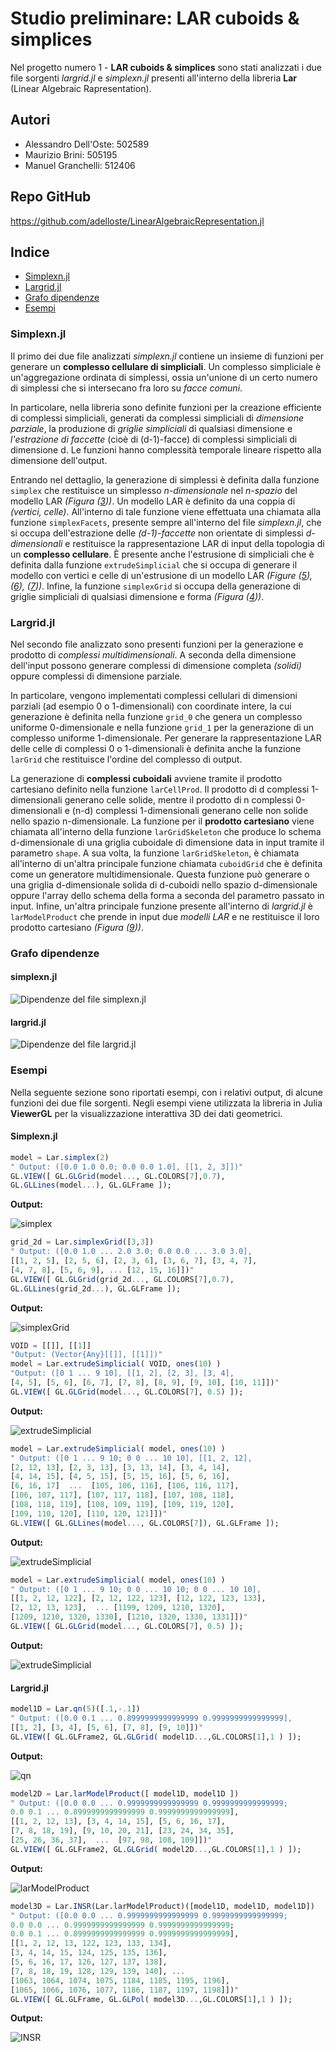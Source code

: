 # Studio preliminare: LAR cuboids & simplices
Nel progetto numero 1 - **LAR cuboids & simplices** sono stati analizzati i due file sorgenti *largrid.jl* e *simplexn.jl* presenti all'interno della libreria **Lar** (Linear Algebraic Rapresentation). 

## Autori
* Alessandro Dell'Oste: 502589
* Maurizio Brini: 505195
* Manuel Granchelli: 512406

## Repo GitHub 
https://github.com/adelloste/LinearAlgebraicRepresentation.jl

## Indice
* [Simplexn.jl](#simplexn.jl)
* [Largrid.jl](#largrid.jl)
* [Grafo dipendenze](#grafo-dipendenze)
* [Esempi](#esempi)

### Simplexn.jl
Il primo dei due file analizzati *simplexn.jl* contiene un insieme di funzioni per generare un **complesso cellulare di simpliciali**. Un complesso simpliciale è un'aggregazione ordinata di simplessi, ossia un'unione di un certo numero di simplessi che si intersecano fra loro su *facce comuni*. 

In particolare, nella libreria sono definite funzioni per la creazione efficiente di complessi simpliciali, generati da complessi simpliciali di *dimensione parziale*, la produzione di *griglie simpliciali* di qualsiasi dimensione e *l'estrazione di faccette* (cioè di (d-1)-facce) di complessi simpliciali di dimensione d. Le funzioni hanno complessità temporale lineare rispetto alla dimensione dell'output. 

Entrando nel dettaglio, la generazione di simplessi è definita dalla funzione `simplex` che restituisce un simplesso *n-dimensionale* nel *n-spazio* del modello LAR *(Figura ([3](#id-fig-3)))*. Un modello LAR è definito da una coppia di *(vertici, celle)*. All'interno di tale funzione viene effettuata una chiamata alla funzione `simplexFacets`, presente sempre all'interno del file *simplexn.jl*, che si occupa dell'estrazione delle *(d-1)-faccette* non orientate di simplessi *d-dimensionali* e restituisce la rappresentazione LAR di input della topologia di un **complesso cellulare**. È presente anche l'estrusione di simpliciali che è definita dalla funzione `extrudeSimplicial` che si occupa di generare il modello con vertici e celle di un'estrusione di un modello LAR *(Figure ([5](#id-fig-5)), ([6](#id-fig-6)), ([7](#id-fig-7)))*. Infine, la funzione `simplexGrid` si occupa della generazione di griglie simpliciali di qualsiasi dimensione e forma *(Figura ([4](#id-fig-4)))*.

### Largrid.jl 
Nel secondo file analizzato sono presenti funzioni per la generazione e prodotto di *complessi multidimensionali*. A seconda della dimensione dell'input possono generare complessi di dimensione completa *(solidi)* oppure complessi di dimensione parziale. 

In particolare, vengono implementati complessi cellulari di dimensioni parziali (ad esempio 0 o 1-dimensionali) con coordinate intere, la cui generazione è definita nella funzione `grid_0` che genera un complesso uniforme 0-dimensionale e nella funzione `grid_1` per la generazione di un complesso uniforme 1-dimensionale. Per generare la rappresentazione LAR delle celle di complessi 0 o 1-dimensionali è definita anche la funzione `larGrid` che restituisce l'ordine del complesso di output. 

La generazione di **complessi cuboidali** avviene tramite il prodotto cartesiano definito nella funzione `larCellProd`. Il prodotto di d complessi 1-dimensionali generano celle solide, mentre il prodotto di n complessi 0-dimensionali e (n-d) complessi 1-dimensionali generano celle non solide nello spazio n-dimensionale. La funzione per il **prodotto cartesiano** viene chiamata all'interno della funzione `larGridSkeleton` che produce lo schema d-dimensionale di una griglia cuboidale di dimensione data in input tramite il parametro `shape`. A sua volta, la funzione `larGridSkeleton`, è chiamata all'interno di un'altra principale funzione chiamata `cuboidGrid` che è definita come un generatore multidimensionale. Questa funzione può generare o una griglia d-dimensionale solida di d-cuboidi nello spazio d-dimensionale oppure l'array dello schema della forma a seconda del parametro passato in input. Infine, un'altra principale funzione presente all'interno di *largrid.jl* è `larModelProduct` che prende in input due *modelli LAR* e ne restituisce il loro prodotto cartesiano *(Figura ([9](#id-fig-9)))*.


### Grafo dipendenze

#### simplexn.jl

![Dipendenze del file simplexn.jl](./images/report1/simplexn.png)

#### largrid.jl

![Dipendenze del file largrid.jl](./images/report1/largrid.png)

### Esempi
Nella seguente sezione sono riportati esempi, con i relativi output, di alcune funzioni dei due file sorgenti. Negli esempi viene utilizzata la libreria in Julia **ViewerGL** per la visualizzazione interattiva 3D dei dati geometrici.

#### Simplexn.jl

```julia
model = Lar.simplex(2)
" Output: ([0.0 1.0 0.0; 0.0 0.0 1.0], [[1, 2, 3]])"
GL.VIEW([ GL.GLGrid(model..., GL.COLORS[7],0.7), 
GL.GLLines(model...), GL.GLFrame ]);
```
**Output:**

![simplex](./images/report1/simplex.png)

```julia
grid_2d = Lar.simplexGrid([3,3])
" Output: ([0.0 1.0 ... 2.0 3.0; 0.0 0.0 ... 3.0 3.0], 
[[1, 2, 5], [2, 5, 6], [2, 3, 6], [3, 6, 7], [3, 4, 7], 
[4, 7, 8], [5, 6, 9], ... [12, 15, 16]])"
GL.VIEW([ GL.GLGrid(grid_2d..., GL.COLORS[7],0.7), 
GL.GLLines(grid_2d...), GL.GLFrame ]);
```
**Output:**

![simplexGrid](./images/report1/simplexGrid.png)

```julia
VOID = [[]], [[1]]
"Output: (Vector{Any}[[]], [[1]])"
model = Lar.extrudeSimplicial( VOID, ones(10) )
"Output: ([0 1 ... 9 10], [[1, 2], [2, 3], [3, 4], 
[4, 5], [5, 6], [6, 7], [7, 8], [8, 9], [9, 10], [10, 11]])"
GL.VIEW([ GL.GLGrid(model..., GL.COLORS[7], 0.5) ]);
```
**Output:**

![extrudeSimplicial](./images/report1/extrudeSimplicial_1.png)

```julia
model = Lar.extrudeSimplicial( model, ones(10) )
" Output: ([0 1 ... 9 10; 0 0 ... 10 10], [[1, 2, 12], 
[2, 12, 13], [2, 3, 13], [3, 13, 14], [3, 4, 14], 
[4, 14, 15], [4, 5, 15], [5, 15, 16], [5, 6, 16], 
[6, 16, 17]  ...  [105, 106, 116], [106, 116, 117], 
[106, 107, 117], [107, 117, 118], [107, 108, 118], 
[108, 118, 119], [108, 109, 119], [109, 119, 120], 
[109, 110, 120], [110, 120, 121]])"
GL.VIEW([ GL.GLLines(model..., GL.COLORS[7]), GL.GLFrame ]);
```
**Output:**

![extrudeSimplicial](./images/report1/extrudeSimplicial_2.png)

```julia
model = Lar.extrudeSimplicial( model, ones(10) )
" Output: ([0 1 ... 9 10; 0 0 ... 10 10; 0 0 ... 10 10], 
[[1, 2, 12, 122], [2, 12, 122, 123], [12, 122, 123, 133],
[2, 12, 13, 123],  ... [1199, 1209, 1210, 1320], 
[1209, 1210, 1320, 1330], [1210, 1320, 1330, 1331]])"
GL.VIEW([ GL.GLGrid(model..., GL.COLORS[7], 0.5) ]);
```
**Output:**

![extrudeSimplicial](./images/report1/extrudeSimplicial_3.png)

#### Largrid.jl
```julia
model1D = Lar.qn(5)([.1,-.1])
" Output: ([0.0 0.1 ... 0.8999999999999999 0.9999999999999999], 
[[1, 2], [3, 4], [5, 6], [7, 8], [9, 10]])"
GL.VIEW([ GL.GLFrame2, GL.GLGrid( model1D...,GL.COLORS[1],1 ) ]);
```
**Output:**

![qn](./images/report1/qn.png)

```julia
model2D = Lar.larModelProduct([ model1D, model1D ])
" Output: ([0.0 0.0 ... 0.9999999999999999 0.9999999999999999; 
0.0 0.1 ... 0.8999999999999999 0.9999999999999999], 
[[1, 2, 12, 13], [3, 4, 14, 15], [5, 6, 16, 17], 
[7, 8, 18, 19], [9, 10, 20, 21], [23, 24, 34, 35], 
[25, 26, 36, 37],  ...  [97, 98, 108, 109]])"
GL.VIEW([ GL.GLFrame2, GL.GLGrid( model2D...,GL.COLORS[1],1 ) ]);
```
**Output:**

![larModelProduct](./images/report1/larModelProduct.png)

```julia
model3D = Lar.INSR(Lar.larModelProduct)([model1D, model1D, model1D])
" Output: ([0.0 0.0 ... 0.9999999999999999 0.9999999999999999; 
0.0 0.0 ... 0.9999999999999999 0.9999999999999999; 
0.0 0.1 ... 0.8999999999999999 0.9999999999999999], 
[[1, 2, 12, 13, 122, 123, 133, 134], 
[3, 4, 14, 15, 124, 125, 135, 136], 
[5, 6, 16, 17, 126, 127, 137, 138], 
[7, 8, 18, 19, 128, 129, 139, 140], ...  
[1063, 1064, 1074, 1075, 1184, 1185, 1195, 1196], 
[1065, 1066, 1076, 1077, 1186, 1187, 1197, 1198]])"
GL.VIEW([ GL.GLFrame, GL.GLPol( model3D...,GL.COLORS[1],1 ) ]);
```
**Output:**

![INSR](./images/report1/INSR.png)
